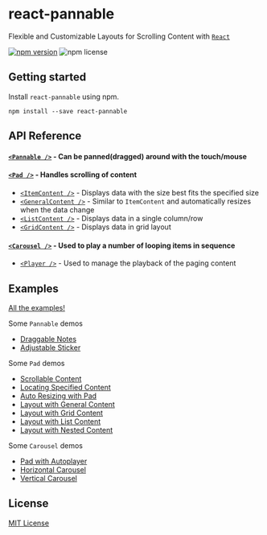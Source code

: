 # react-pannable

Flexible and Customizable Layouts for Scrolling Content with [`React`](https://facebook.github.io/react/)

[![npm version](https://img.shields.io/npm/v/react-pannable.svg)](https://www.npmjs.com/package/react-pannable)
![npm license](https://img.shields.io/npm/l/react-pannable.svg?style=flat)

## Getting started

Install `react-pannable` using npm.

```shell
npm install --save react-pannable
```

## API Reference

#### [`<Pannable />`](/packages/pannable/docs/pannable.md) - Can be panned(dragged) around with the touch/mouse

#### [`<Pad />`](/packages/pannable/docs/pad.md) - Handles scrolling of content

- [`<ItemContent />`](/packages/pannable/docs/itemcontent.md) - Displays data with the size best fits the specified size
- [`<GeneralContent />`](/packages/pannable/docs/generalcontent.md) - Similar to `ItemContent` and automatically resizes when the data change
- [`<ListContent />`](/packages/pannable/docs/listcontent.md) - Displays data in a single column/row
- [`<GridContent />`](/packages/pannable/docs/gridcontent.md) - Displays data in grid layout

#### [`<Carousel />`](/packages/pannable/docs/carousel.md) - Used to play a number of looping items in sequence

- [`<Player />`](/packages/pannable/docs/player.md) - Used to manage the playback of the paging content

## Examples

[All the examples!](https://n43.github.io/react-pannable/)

Some `Pannable` demos

- [Draggable Notes](https://n43.github.io/react-pannable/?path=/story/pannable--note)
- [Adjustable Sticker](https://n43.github.io/react-pannable/?path=/story/pannable--sticker)

Some `Pad` demos

- [Scrollable Content](https://n43.github.io/react-pannable/?path=/story/pad--scrollable-content)
- [Locating Specified Content](https://n43.github.io/react-pannable/?path=/story/pad--locating-specified-content)
- [Auto Resizing with Pad](https://n43.github.io/react-pannable/?path=/story/pad--auto-resizing-with-pad)
- [Layout with General Content](https://n43.github.io/react-pannable/?path=/story/pad--layout-with-general-content)
- [Layout with Grid Content](https://n43.github.io/react-pannable/?path=/story/pad--layout-with-grid-content)
- [Layout with List Content](https://n43.github.io/react-pannable/?path=/story/pad--layout-with-list-content)
- [Layout with Nested Content](https://n43.github.io/react-pannable/?path=/story/pad--layout-with-nested-content)

Some `Carousel` demos

- [Pad with Autoplayer](https://n43.github.io/react-pannable/?path=/story/carousel--pad-with-autoplayer)
- [Horizontal Carousel](https://n43.github.io/react-pannable/?path=/story/carousel--horizontal-carousel)
- [Vertical Carousel](https://n43.github.io/react-pannable/?path=/story/carousel--vertical-carousel)

## License

[MIT License](/LICENSE)
